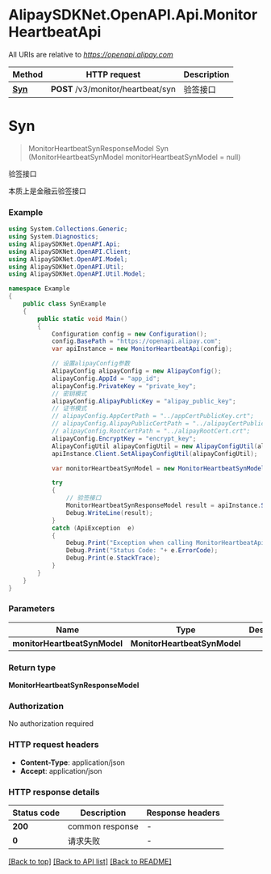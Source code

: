 # AlipaySDKNet.OpenAPI.Api.MonitorHeartbeatApi

All URIs are relative to *https://openapi.alipay.com*

Method | HTTP request | Description
------------- | ------------- | -------------
[**Syn**](MonitorHeartbeatApi.md#syn) | **POST** /v3/monitor/heartbeat/syn | 验签接口


<a name="syn"></a>
# **Syn**
> MonitorHeartbeatSynResponseModel Syn (MonitorHeartbeatSynModel monitorHeartbeatSynModel = null)

验签接口

本质上是金融云验签接口

### Example
```csharp
using System.Collections.Generic;
using System.Diagnostics;
using AlipaySDKNet.OpenAPI.Api;
using AlipaySDKNet.OpenAPI.Client;
using AlipaySDKNet.OpenAPI.Model;
using AlipaySDKNet.OpenAPI.Util;
using AlipaySDKNet.OpenAPI.Util.Model;

namespace Example
{
    public class SynExample
    {
        public static void Main()
        {
            Configuration config = new Configuration();
            config.BasePath = "https://openapi.alipay.com";
            var apiInstance = new MonitorHeartbeatApi(config);

            // 设置alipayConfig参数
            AlipayConfig alipayConfig = new AlipayConfig();
            alipayConfig.AppId = "app_id";
            alipayConfig.PrivateKey = "private_key";
            // 密钥模式
            alipayConfig.AlipayPublicKey = "alipay_public_key";
            // 证书模式
            // alipayConfig.AppCertPath = "../appCertPublicKey.crt";
            // alipayConfig.AlipayPublicCertPath = "../alipayCertPublicKey_RSA2.crt";
            // alipayConfig.RootCertPath = "../alipayRootCert.crt";
            alipayConfig.EncryptKey = "encrypt_key";
            AlipayConfigUtil alipayConfigUtil = new AlipayConfigUtil(alipayConfig);
            apiInstance.Client.SetAlipayConfigUtil(alipayConfigUtil);

            var monitorHeartbeatSynModel = new MonitorHeartbeatSynModel(); // MonitorHeartbeatSynModel |  (optional) 

            try
            {
                // 验签接口
                MonitorHeartbeatSynResponseModel result = apiInstance.Syn(monitorHeartbeatSynModel);
                Debug.WriteLine(result);
            }
            catch (ApiException  e)
            {
                Debug.Print("Exception when calling MonitorHeartbeatApi.Syn: " + e.Message );
                Debug.Print("Status Code: "+ e.ErrorCode);
                Debug.Print(e.StackTrace);
            }
        }
    }
}
```

### Parameters

Name | Type | Description  | Notes
------------- | ------------- | ------------- | -------------
 **monitorHeartbeatSynModel** | **MonitorHeartbeatSynModel**|  | [optional] 

### Return type

**MonitorHeartbeatSynResponseModel**

### Authorization

No authorization required

### HTTP request headers

 - **Content-Type**: application/json
 - **Accept**: application/json


### HTTP response details
| Status code | Description | Response headers |
|-------------|-------------|------------------|
| **200** | common response |  -  |
| **0** | 请求失败 |  -  |

[[Back to top]](#) [[Back to API list]](../README.md#documentation-for-api-endpoints) [[Back to README]](../README.md)

